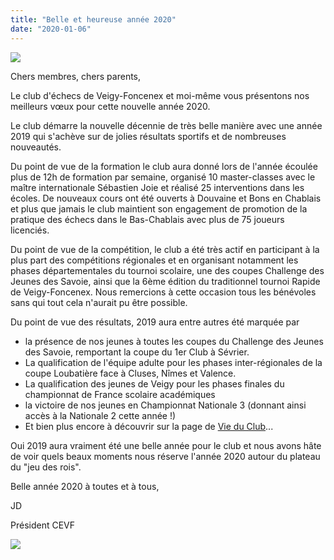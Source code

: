 ```yaml
---
title: "Belle et heureuse année 2020"
date: "2020-01-06"
---
```


![](/wordpress-uploads/2020/01/brush-houx.jpg)

Chers membres, chers parents,

Le club d'échecs de Veigy-Foncenex et moi-même vous présentons nos meilleurs vœux pour cette nouvelle année 2020.

Le club démarre la nouvelle décennie de très belle manière avec une année 2019 qui s'achève sur de jolies résultats sportifs et de nombreuses nouveautés.

Du point de vue de la formation le club aura donné lors de l'année écoulée plus de 12h de formation par semaine, organisé 10 master-classes avec le maître internationale Sébastien Joie et réalisé 25 interventions dans les écoles. De nouveaux cours ont été ouverts à Douvaine et Bons en Chablais et plus que jamais le club maintient son engagement de promotion de la pratique des échecs dans le Bas-Chablais avec plus de 75 joueurs licenciés.

Du point de vue de la compétition, le club a été très actif en participant à la plus part des compétitions régionales et en organisant notamment les phases départementales du tournoi scolaire, une des coupes Challenge des Jeunes des Savoie, ainsi que la 6ème édition du traditionnel tournoi Rapide de Veigy-Foncenex. Nous remercions à cette occasion tous les bénévoles sans qui tout cela n'aurait pu être possible.

Du point de vue des résultats, 2019 aura entre autres été marquée par

- la présence de nos jeunes à toutes les coupes du Challenge des Jeunes des Savoie, remportant la coupe du 1er Club à Sévrier.
- La qualification de l'équipe adulte pour les phases inter-régionales de la coupe Loubatière face à Cluses, Nîmes et Valence.
- La qualification des jeunes de Veigy pour les phases finales du championnat de France scolaire académiques
- la victoire de nos jeunes en Championnat Nationale 3 (donnant ainsi accès à la Nationale 2 cette année !)
- Et bien plus encore à découvrir sur la page de [Vie du Club](https://echecs-veigy.fr/archives)...

Oui 2019 aura vraiment été une belle année pour le club et nous avons hâte de voir quels beaux moments nous réserve l'année 2020 autour du plateau du "jeu des rois".

Belle année 2020 à toutes et à tous,

JD

Président CEVF

![](/wordpress-uploads/2020/01/2020-1024x337.jpg)

